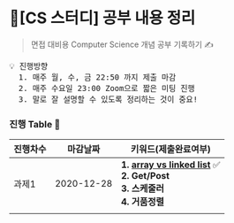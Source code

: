 # 📓[CS 스터디] 공부 내용 정리
> 면접 대비용 Computer Science 개념 공부 기록하기 ✍️

<pre>
💡 진행방향
  1. 매주 월, 수, 금 22:50 까지 제출 마감
  2. 매주 수요일 23:00 Zoom으로 짧은 미팅 진행
  3. 말로 잘 설명할 수 있도록 정리하는 것이 중요!
</pre>

### 진행 Table 🌴

| 진행차수 | 마감날짜       | 키워드(제출완료여부)                                                  |
| -------- | ---------- | ------------------------------------------------------- |
| 과제1    | 2020-12-28 | **1. [array vs linked list](https://github.com/Juhee-Jeong-SW/CS_study_juhee/blob/main/week1/array_vs_linkedList.md)** ✅ <br /> **2. Get/Post<br />** **3. 스케줄러<br />** **4. 거품정렬** |
|          |            |                                                         |
